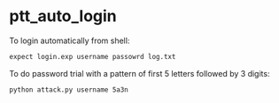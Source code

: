 # ptt_auto_login

To login automatically from shell:

```sh
expect login.exp username passowrd log.txt
```

To do password trial with a pattern of first 5 letters followed by 3 digits:

```sh
python attack.py username 5a3n
```
